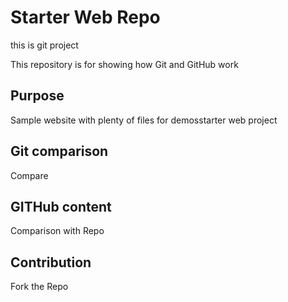 # Starter Web Repo
this is git project

This repository is for showing how Git and GitHub work

## Purpose

Sample website with plenty of files for demosstarter web project

## Git comparison
Compare

## GITHub content
Comparison with Repo

## Contribution
Fork the Repo
